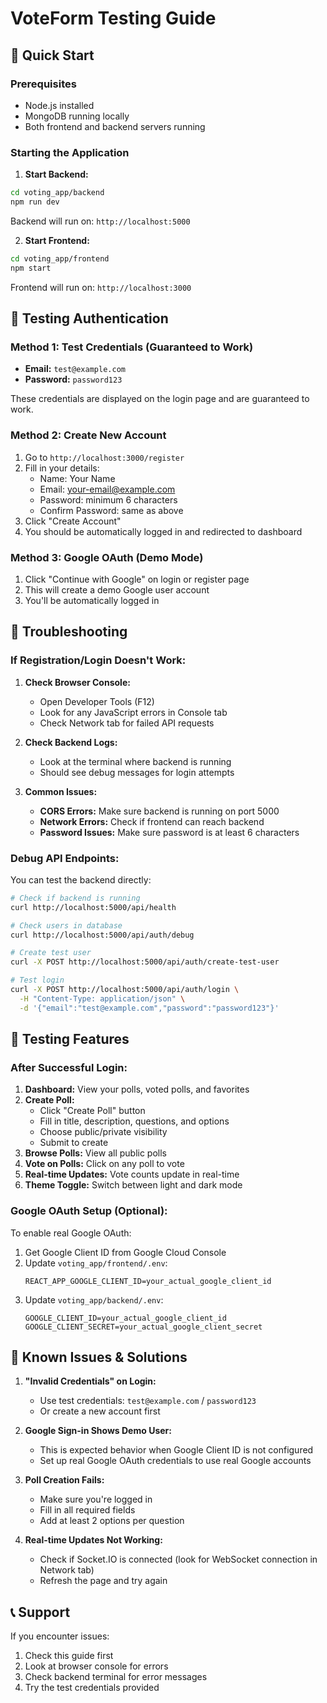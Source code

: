 # VoteForm Testing Guide

## 🚀 Quick Start

### Prerequisites
- Node.js installed
- MongoDB running locally
- Both frontend and backend servers running

### Starting the Application

1. **Start Backend:**
```bash
cd voting_app/backend
npm run dev
```
Backend will run on: `http://localhost:5000`

2. **Start Frontend:**
```bash
cd voting_app/frontend
npm start
```
Frontend will run on: `http://localhost:3000`

## 🧪 Testing Authentication

### Method 1: Test Credentials (Guaranteed to Work)
- **Email:** `test@example.com`
- **Password:** `password123`

These credentials are displayed on the login page and are guaranteed to work.

### Method 2: Create New Account
1. Go to `http://localhost:3000/register`
2. Fill in your details:
   - Name: Your Name
   - Email: your-email@example.com
   - Password: minimum 6 characters
   - Confirm Password: same as above
3. Click "Create Account"
4. You should be automatically logged in and redirected to dashboard

### Method 3: Google OAuth (Demo Mode)
1. Click "Continue with Google" on login or register page
2. This will create a demo Google user account
3. You'll be automatically logged in

## 🔧 Troubleshooting

### If Registration/Login Doesn't Work:

1. **Check Browser Console:**
   - Open Developer Tools (F12)
   - Look for any JavaScript errors in Console tab
   - Check Network tab for failed API requests

2. **Check Backend Logs:**
   - Look at the terminal where backend is running
   - Should see debug messages for login attempts

3. **Common Issues:**
   - **CORS Errors:** Make sure backend is running on port 5000
   - **Network Errors:** Check if frontend can reach backend
   - **Password Issues:** Make sure password is at least 6 characters

### Debug API Endpoints:

You can test the backend directly:

```bash
# Check if backend is running
curl http://localhost:5000/api/health

# Check users in database
curl http://localhost:5000/api/auth/debug

# Create test user
curl -X POST http://localhost:5000/api/auth/create-test-user

# Test login
curl -X POST http://localhost:5000/api/auth/login \
  -H "Content-Type: application/json" \
  -d '{"email":"test@example.com","password":"password123"}'
```

## 📱 Testing Features

### After Successful Login:

1. **Dashboard:** View your polls, voted polls, and favorites
2. **Create Poll:** 
   - Click "Create Poll" button
   - Fill in title, description, questions, and options
   - Choose public/private visibility
   - Submit to create
3. **Browse Polls:** View all public polls
4. **Vote on Polls:** Click on any poll to vote
5. **Real-time Updates:** Vote counts update in real-time
6. **Theme Toggle:** Switch between light and dark mode

### Google OAuth Setup (Optional):

To enable real Google OAuth:
1. Get Google Client ID from Google Cloud Console
2. Update `voting_app/frontend/.env`:
   ```
   REACT_APP_GOOGLE_CLIENT_ID=your_actual_google_client_id
   ```
3. Update `voting_app/backend/.env`:
   ```
   GOOGLE_CLIENT_ID=your_actual_google_client_id
   GOOGLE_CLIENT_SECRET=your_actual_google_client_secret
   ```

## 🐛 Known Issues & Solutions

1. **"Invalid Credentials" on Login:**
   - Use test credentials: `test@example.com` / `password123`
   - Or create a new account first

2. **Google Sign-in Shows Demo User:**
   - This is expected behavior when Google Client ID is not configured
   - Set up real Google OAuth credentials to use real Google accounts

3. **Poll Creation Fails:**
   - Make sure you're logged in
   - Fill in all required fields
   - Add at least 2 options per question

4. **Real-time Updates Not Working:**
   - Check if Socket.IO is connected (look for WebSocket connection in Network tab)
   - Refresh the page and try again

## 📞 Support

If you encounter issues:
1. Check this guide first
2. Look at browser console for errors
3. Check backend terminal for error messages
4. Try the test credentials provided
